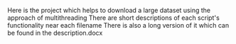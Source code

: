 Here is the project which helps to download a large dataset using the approach of multithreading
There are short descriptions of each script's functionality near each filename
There is also a long version of it which can be found in the description.docx
